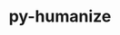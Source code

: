 ---
title: "py-humanize"
layout: cache
categories: [package, develop]
meta: {"versions": ["4.9.0"], "compilers": ["gcc@=11.4.0", "gcc@=9.4.0", "oneapi@=2024.2.1"], "oss": ["ubuntu20.04", "ubuntu22.04"], "platforms": ["linux"], "targets": ["ppc64le", "x86_64_v3"], "stacks": ["e4s", "e4s-oneapi", "e4s-power", "root"], "num_specs": 27, "num_specs_by_stack": {"e4s-power": 9, "root": 27, "e4s": 9, "e4s-oneapi": 9}}
spec_details: [{"hash": "qedf5xw23fdqj2rt6chntikqerexs2g2", "compiler": "gcc@=9.4.0", "versions": ["4.9.0"], "os": "ubuntu20.04", "platform": "linux", "target": "ppc64le", "variants": ["build_system=python_pip"], "stacks": ["e4s-power", "root"], "size": "-", "tarball": "https://binaries.spack.io/develop/build_cache/linux-ubuntu20.04-ppc64le/gcc-9.4.0/py-humanize-4.9.0/linux-ubuntu20.04-ppc64le-gcc-9.4.0-py-humanize-4.9.0-qedf5xw23fdqj2rt6chntikqerexs2g2.spack"}, {"hash": "v5isk5fcv6jdea5ijhm6msyptglrkefn", "compiler": "gcc@=9.4.0", "versions": ["4.9.0"], "os": "ubuntu20.04", "platform": "linux", "target": "ppc64le", "variants": ["build_system=python_pip"], "stacks": ["e4s-power", "root"], "size": "-", "tarball": "https://binaries.spack.io/develop/build_cache/linux-ubuntu20.04-ppc64le/gcc-9.4.0/py-humanize-4.9.0/linux-ubuntu20.04-ppc64le-gcc-9.4.0-py-humanize-4.9.0-v5isk5fcv6jdea5ijhm6msyptglrkefn.spack"}, {"hash": "zencro63danz5ae3u4mnsfnbujoc7xxr", "compiler": "gcc@=9.4.0", "versions": ["4.9.0"], "os": "ubuntu20.04", "platform": "linux", "target": "ppc64le", "variants": ["build_system=python_pip"], "stacks": ["e4s-power", "root"], "size": "-", "tarball": "https://binaries.spack.io/develop/build_cache/linux-ubuntu20.04-ppc64le/gcc-9.4.0/py-humanize-4.9.0/linux-ubuntu20.04-ppc64le-gcc-9.4.0-py-humanize-4.9.0-zencro63danz5ae3u4mnsfnbujoc7xxr.spack"}, {"hash": "tizne2bylkfzinxfiet2mgpemxc3mrdh", "compiler": "gcc@=9.4.0", "versions": ["4.9.0"], "os": "ubuntu20.04", "platform": "linux", "target": "ppc64le", "variants": ["build_system=python_pip"], "stacks": ["e4s-power", "root"], "size": "-", "tarball": "https://binaries.spack.io/develop/build_cache/linux-ubuntu20.04-ppc64le/gcc-9.4.0/py-humanize-4.9.0/linux-ubuntu20.04-ppc64le-gcc-9.4.0-py-humanize-4.9.0-tizne2bylkfzinxfiet2mgpemxc3mrdh.spack"}, {"hash": "jru4qlguszsiruutycvqbvrntydpkj7b", "compiler": "gcc@=9.4.0", "versions": ["4.9.0"], "os": "ubuntu20.04", "platform": "linux", "target": "ppc64le", "variants": ["build_system=python_pip"], "stacks": ["e4s-power", "root"], "size": "-", "tarball": "https://binaries.spack.io/develop/build_cache/linux-ubuntu20.04-ppc64le/gcc-9.4.0/py-humanize-4.9.0/linux-ubuntu20.04-ppc64le-gcc-9.4.0-py-humanize-4.9.0-jru4qlguszsiruutycvqbvrntydpkj7b.spack"}, {"hash": "4vjwtciflbw7z6x2uxobluzl65f4swhh", "compiler": "gcc@=9.4.0", "versions": ["4.9.0"], "os": "ubuntu20.04", "platform": "linux", "target": "ppc64le", "variants": ["build_system=python_pip"], "stacks": ["e4s-power", "root"], "size": "-", "tarball": "https://binaries.spack.io/develop/build_cache/linux-ubuntu20.04-ppc64le/gcc-9.4.0/py-humanize-4.9.0/linux-ubuntu20.04-ppc64le-gcc-9.4.0-py-humanize-4.9.0-4vjwtciflbw7z6x2uxobluzl65f4swhh.spack"}, {"hash": "bjd4dtqsyr7qnvtreahzecnddykbc4ex", "compiler": "gcc@=9.4.0", "versions": ["4.9.0"], "os": "ubuntu20.04", "platform": "linux", "target": "ppc64le", "variants": ["build_system=python_pip"], "stacks": ["e4s-power", "root"], "size": "-", "tarball": "https://binaries.spack.io/develop/build_cache/linux-ubuntu20.04-ppc64le/gcc-9.4.0/py-humanize-4.9.0/linux-ubuntu20.04-ppc64le-gcc-9.4.0-py-humanize-4.9.0-bjd4dtqsyr7qnvtreahzecnddykbc4ex.spack"}, {"hash": "et76s3t47yw4oesjewh3cjxokvd245fx", "compiler": "gcc@=9.4.0", "versions": ["4.9.0"], "os": "ubuntu20.04", "platform": "linux", "target": "ppc64le", "variants": ["build_system=python_pip"], "stacks": ["e4s-power", "root"], "size": "-", "tarball": "https://binaries.spack.io/develop/build_cache/linux-ubuntu20.04-ppc64le/gcc-9.4.0/py-humanize-4.9.0/linux-ubuntu20.04-ppc64le-gcc-9.4.0-py-humanize-4.9.0-et76s3t47yw4oesjewh3cjxokvd245fx.spack"}, {"hash": "jsnfdkfzgzqtdjxymgfzuu7brtiuwl2z", "compiler": "gcc@=9.4.0", "versions": ["4.9.0"], "os": "ubuntu20.04", "platform": "linux", "target": "ppc64le", "variants": ["build_system=python_pip"], "stacks": ["e4s-power", "root"], "size": "-", "tarball": "https://binaries.spack.io/develop/build_cache/linux-ubuntu20.04-ppc64le/gcc-9.4.0/py-humanize-4.9.0/linux-ubuntu20.04-ppc64le-gcc-9.4.0-py-humanize-4.9.0-jsnfdkfzgzqtdjxymgfzuu7brtiuwl2z.spack"}, {"hash": "mzpkma36pqfnxug2rzolwqawnqmt7e5d", "compiler": "gcc@=11.4.0", "versions": ["4.9.0"], "os": "ubuntu22.04", "platform": "linux", "target": "x86_64_v3", "variants": ["build_system=python_pip"], "stacks": ["e4s", "root"], "size": "-", "tarball": "https://binaries.spack.io/develop/build_cache/linux-ubuntu22.04-x86_64_v3/gcc-11.4.0/py-humanize-4.9.0/linux-ubuntu22.04-x86_64_v3-gcc-11.4.0-py-humanize-4.9.0-mzpkma36pqfnxug2rzolwqawnqmt7e5d.spack"}, {"hash": "ekhgojfgcpbcn3ta44obgx6wym7frdaf", "compiler": "gcc@=11.4.0", "versions": ["4.9.0"], "os": "ubuntu22.04", "platform": "linux", "target": "x86_64_v3", "variants": ["build_system=python_pip"], "stacks": ["e4s", "root"], "size": "-", "tarball": "https://binaries.spack.io/develop/build_cache/linux-ubuntu22.04-x86_64_v3/gcc-11.4.0/py-humanize-4.9.0/linux-ubuntu22.04-x86_64_v3-gcc-11.4.0-py-humanize-4.9.0-ekhgojfgcpbcn3ta44obgx6wym7frdaf.spack"}, {"hash": "r4ksa2semuwnn3val5leaedyuhmditkn", "compiler": "gcc@=11.4.0", "versions": ["4.9.0"], "os": "ubuntu22.04", "platform": "linux", "target": "x86_64_v3", "variants": ["build_system=python_pip"], "stacks": ["e4s", "root"], "size": "-", "tarball": "https://binaries.spack.io/develop/build_cache/linux-ubuntu22.04-x86_64_v3/gcc-11.4.0/py-humanize-4.9.0/linux-ubuntu22.04-x86_64_v3-gcc-11.4.0-py-humanize-4.9.0-r4ksa2semuwnn3val5leaedyuhmditkn.spack"}, {"hash": "cvra7pjn3qrqe5n3hsmqzlah2rkctxsm", "compiler": "gcc@=11.4.0", "versions": ["4.9.0"], "os": "ubuntu22.04", "platform": "linux", "target": "x86_64_v3", "variants": ["build_system=python_pip"], "stacks": ["e4s", "root"], "size": "-", "tarball": "https://binaries.spack.io/develop/build_cache/linux-ubuntu22.04-x86_64_v3/gcc-11.4.0/py-humanize-4.9.0/linux-ubuntu22.04-x86_64_v3-gcc-11.4.0-py-humanize-4.9.0-cvra7pjn3qrqe5n3hsmqzlah2rkctxsm.spack"}, {"hash": "2l5mofsrwwyhobgnufhb4z4q64uz5jhj", "compiler": "gcc@=11.4.0", "versions": ["4.9.0"], "os": "ubuntu22.04", "platform": "linux", "target": "x86_64_v3", "variants": ["build_system=python_pip"], "stacks": ["e4s", "root"], "size": "-", "tarball": "https://binaries.spack.io/develop/build_cache/linux-ubuntu22.04-x86_64_v3/gcc-11.4.0/py-humanize-4.9.0/linux-ubuntu22.04-x86_64_v3-gcc-11.4.0-py-humanize-4.9.0-2l5mofsrwwyhobgnufhb4z4q64uz5jhj.spack"}, {"hash": "xb7xeikptxmzekgeevpwaqzfah6n3dva", "compiler": "gcc@=11.4.0", "versions": ["4.9.0"], "os": "ubuntu22.04", "platform": "linux", "target": "x86_64_v3", "variants": ["build_system=python_pip"], "stacks": ["e4s", "root"], "size": "-", "tarball": "https://binaries.spack.io/develop/build_cache/linux-ubuntu22.04-x86_64_v3/gcc-11.4.0/py-humanize-4.9.0/linux-ubuntu22.04-x86_64_v3-gcc-11.4.0-py-humanize-4.9.0-xb7xeikptxmzekgeevpwaqzfah6n3dva.spack"}, {"hash": "w5sejas27xdwqagnk6tpmlqdko4bsqbs", "compiler": "gcc@=11.4.0", "versions": ["4.9.0"], "os": "ubuntu22.04", "platform": "linux", "target": "x86_64_v3", "variants": ["build_system=python_pip"], "stacks": ["e4s", "root"], "size": "-", "tarball": "https://binaries.spack.io/develop/build_cache/linux-ubuntu22.04-x86_64_v3/gcc-11.4.0/py-humanize-4.9.0/linux-ubuntu22.04-x86_64_v3-gcc-11.4.0-py-humanize-4.9.0-w5sejas27xdwqagnk6tpmlqdko4bsqbs.spack"}, {"hash": "yn6zlnalhkwbf5rcr4iewt4gfrie7zuk", "compiler": "gcc@=11.4.0", "versions": ["4.9.0"], "os": "ubuntu22.04", "platform": "linux", "target": "x86_64_v3", "variants": ["build_system=python_pip"], "stacks": ["e4s", "root"], "size": "-", "tarball": "https://binaries.spack.io/develop/build_cache/linux-ubuntu22.04-x86_64_v3/gcc-11.4.0/py-humanize-4.9.0/linux-ubuntu22.04-x86_64_v3-gcc-11.4.0-py-humanize-4.9.0-yn6zlnalhkwbf5rcr4iewt4gfrie7zuk.spack"}, {"hash": "mphc3egtq7cfqhkji37tvnwpdrucv3zn", "compiler": "gcc@=11.4.0", "versions": ["4.9.0"], "os": "ubuntu22.04", "platform": "linux", "target": "x86_64_v3", "variants": ["build_system=python_pip"], "stacks": ["e4s", "root"], "size": "-", "tarball": "https://binaries.spack.io/develop/build_cache/linux-ubuntu22.04-x86_64_v3/gcc-11.4.0/py-humanize-4.9.0/linux-ubuntu22.04-x86_64_v3-gcc-11.4.0-py-humanize-4.9.0-mphc3egtq7cfqhkji37tvnwpdrucv3zn.spack"}, {"hash": "p4224f4xikpkif6n2lmy7xak4mjg65pw", "compiler": "oneapi@=2024.2.1", "versions": ["4.9.0"], "os": "ubuntu22.04", "platform": "linux", "target": "x86_64_v3", "variants": ["build_system=python_pip"], "stacks": ["e4s-oneapi", "root"], "size": "-", "tarball": "https://binaries.spack.io/develop/build_cache/linux-ubuntu22.04-x86_64_v3/oneapi-2024.2.1/py-humanize-4.9.0/linux-ubuntu22.04-x86_64_v3-oneapi-2024.2.1-py-humanize-4.9.0-p4224f4xikpkif6n2lmy7xak4mjg65pw.spack"}, {"hash": "fiopokpu6z4adnwvajbxs6hgd4ghn5ae", "compiler": "oneapi@=2024.2.1", "versions": ["4.9.0"], "os": "ubuntu22.04", "platform": "linux", "target": "x86_64_v3", "variants": ["build_system=python_pip"], "stacks": ["e4s-oneapi", "root"], "size": "-", "tarball": "https://binaries.spack.io/develop/build_cache/linux-ubuntu22.04-x86_64_v3/oneapi-2024.2.1/py-humanize-4.9.0/linux-ubuntu22.04-x86_64_v3-oneapi-2024.2.1-py-humanize-4.9.0-fiopokpu6z4adnwvajbxs6hgd4ghn5ae.spack"}, {"hash": "jxitbselynabawshc4gsamjek2bjjcdq", "compiler": "oneapi@=2024.2.1", "versions": ["4.9.0"], "os": "ubuntu22.04", "platform": "linux", "target": "x86_64_v3", "variants": ["build_system=python_pip"], "stacks": ["e4s-oneapi", "root"], "size": "-", "tarball": "https://binaries.spack.io/develop/build_cache/linux-ubuntu22.04-x86_64_v3/oneapi-2024.2.1/py-humanize-4.9.0/linux-ubuntu22.04-x86_64_v3-oneapi-2024.2.1-py-humanize-4.9.0-jxitbselynabawshc4gsamjek2bjjcdq.spack"}, {"hash": "mudcse6gb2t4ej6g752n7vnyajn7gwbq", "compiler": "oneapi@=2024.2.1", "versions": ["4.9.0"], "os": "ubuntu22.04", "platform": "linux", "target": "x86_64_v3", "variants": ["build_system=python_pip"], "stacks": ["e4s-oneapi", "root"], "size": "-", "tarball": "https://binaries.spack.io/develop/build_cache/linux-ubuntu22.04-x86_64_v3/oneapi-2024.2.1/py-humanize-4.9.0/linux-ubuntu22.04-x86_64_v3-oneapi-2024.2.1-py-humanize-4.9.0-mudcse6gb2t4ej6g752n7vnyajn7gwbq.spack"}, {"hash": "p3qiyjbkdiwlvdpvef5d6whjpvbkyxo2", "compiler": "oneapi@=2024.2.1", "versions": ["4.9.0"], "os": "ubuntu22.04", "platform": "linux", "target": "x86_64_v3", "variants": ["build_system=python_pip"], "stacks": ["e4s-oneapi", "root"], "size": "-", "tarball": "https://binaries.spack.io/develop/build_cache/linux-ubuntu22.04-x86_64_v3/oneapi-2024.2.1/py-humanize-4.9.0/linux-ubuntu22.04-x86_64_v3-oneapi-2024.2.1-py-humanize-4.9.0-p3qiyjbkdiwlvdpvef5d6whjpvbkyxo2.spack"}, {"hash": "666ji54pea4iyxpvs4qxprh5lkqezhxn", "compiler": "oneapi@=2024.2.1", "versions": ["4.9.0"], "os": "ubuntu22.04", "platform": "linux", "target": "x86_64_v3", "variants": ["build_system=python_pip"], "stacks": ["e4s-oneapi", "root"], "size": "-", "tarball": "https://binaries.spack.io/develop/build_cache/linux-ubuntu22.04-x86_64_v3/oneapi-2024.2.1/py-humanize-4.9.0/linux-ubuntu22.04-x86_64_v3-oneapi-2024.2.1-py-humanize-4.9.0-666ji54pea4iyxpvs4qxprh5lkqezhxn.spack"}, {"hash": "opyhkqspauxfrhs6qi6ldq4w2lkh2dkb", "compiler": "oneapi@=2024.2.1", "versions": ["4.9.0"], "os": "ubuntu22.04", "platform": "linux", "target": "x86_64_v3", "variants": ["build_system=python_pip"], "stacks": ["e4s-oneapi", "root"], "size": "-", "tarball": "https://binaries.spack.io/develop/build_cache/linux-ubuntu22.04-x86_64_v3/oneapi-2024.2.1/py-humanize-4.9.0/linux-ubuntu22.04-x86_64_v3-oneapi-2024.2.1-py-humanize-4.9.0-opyhkqspauxfrhs6qi6ldq4w2lkh2dkb.spack"}, {"hash": "zx5abqeqh5gmy2rlw722be4erlwtj4ht", "compiler": "oneapi@=2024.2.1", "versions": ["4.9.0"], "os": "ubuntu22.04", "platform": "linux", "target": "x86_64_v3", "variants": ["build_system=python_pip"], "stacks": ["e4s-oneapi", "root"], "size": "-", "tarball": "https://binaries.spack.io/develop/build_cache/linux-ubuntu22.04-x86_64_v3/oneapi-2024.2.1/py-humanize-4.9.0/linux-ubuntu22.04-x86_64_v3-oneapi-2024.2.1-py-humanize-4.9.0-zx5abqeqh5gmy2rlw722be4erlwtj4ht.spack"}, {"hash": "ib466ndjueycrlcaaekuhm2a6kbmtxua", "compiler": "oneapi@=2024.2.1", "versions": ["4.9.0"], "os": "ubuntu22.04", "platform": "linux", "target": "x86_64_v3", "variants": ["build_system=python_pip"], "stacks": ["e4s-oneapi", "root"], "size": "-", "tarball": "https://binaries.spack.io/develop/build_cache/linux-ubuntu22.04-x86_64_v3/oneapi-2024.2.1/py-humanize-4.9.0/linux-ubuntu22.04-x86_64_v3-oneapi-2024.2.1-py-humanize-4.9.0-ib466ndjueycrlcaaekuhm2a6kbmtxua.spack"}]
---